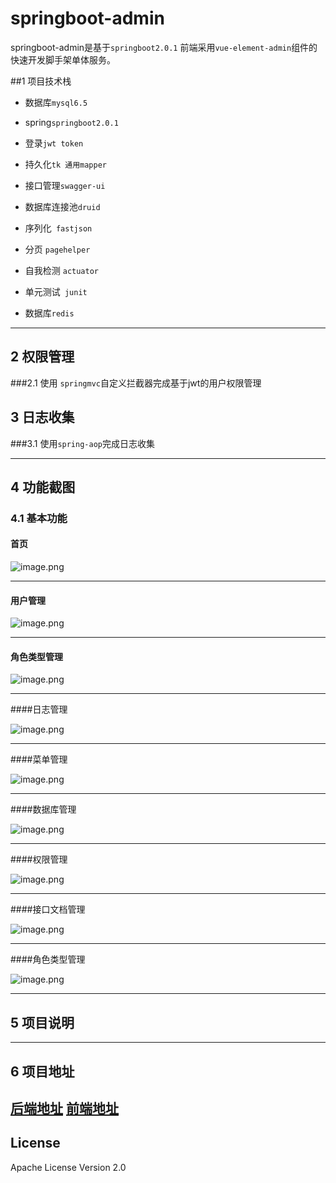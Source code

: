 # springboot-admin

springboot-admin是基于`springboot2.0.1` 前端采用`vue-element-admin`组件的快速开发脚手架单体服务。

##1 项目技术栈

* 数据库`mysql6.5`

*  spring`springboot2.0.1`

* 登录`jwt token`

*  持久化`tk 通用mapper`

*  接口管理`swagger-ui`

*  数据库连接池`druid`

*  序列化` fastjson`

*  分页 ` pagehelper `

*  自我检测 `actuator`

*  单元测试` junit`

*  数据库`redis`

------

## 2 权限管理

###2.1 使用 `springmvc`自定义拦截器完成基于jwt的用户权限管理

## 3 日志收集

###3.1 使用`spring-aop`完成日志收集

------

## 4 功能截图

### 4.1 基本功能
#### 首页
![image.png](https://upload-images.jianshu.io/upload_images/4157022-03bae2ff9ec31c44.png?imageMogr2/auto-orient/strip%7CimageView2/2/w/1240)

-----
#### 用户管理

![image.png](https://upload-images.jianshu.io/upload_images/4157022-fe416955bff56341.png?imageMogr2/auto-orient/strip%7CimageView2/2/w/1240)

-----
#### 角色类型管理

![image.png](https://upload-images.jianshu.io/upload_images/4157022-d7574a16228611a3.png?imageMogr2/auto-orient/strip%7CimageView2/2/w/1240)

-----
####日志管理

![image.png](https://upload-images.jianshu.io/upload_images/4157022-55c05fc0e3c0b2dd.png?imageMogr2/auto-orient/strip%7CimageView2/2/w/1240)


-----
####菜单管理

![image.png](https://upload-images.jianshu.io/upload_images/4157022-bfc52446ba0e741f.png?imageMogr2/auto-orient/strip%7CimageView2/2/w/1240)

-----
####数据库管理

![image.png](https://upload-images.jianshu.io/upload_images/4157022-914e8f5081f36e42.png?imageMogr2/auto-orient/strip%7CimageView2/2/w/1240)

-----
####权限管理

![image.png](https://upload-images.jianshu.io/upload_images/4157022-8d6f59768888ff76.png?imageMogr2/auto-orient/strip%7CimageView2/2/w/1240)

-----
####接口文档管理

![image.png](https://upload-images.jianshu.io/upload_images/4157022-23b8730a224287f7.png?imageMogr2/auto-orient/strip%7CimageView2/2/w/1240)

-----
####角色类型管理

![image.png](https://upload-images.jianshu.io/upload_images/4157022-32cf12626bd1b23a.png?imageMogr2/auto-orient/strip%7CimageView2/2/w/1240)

------

## 5 项目说明

------

## 6 项目地址
 [后端地址]()
[前端地址]()
------


## License
Apache License Version 2.0